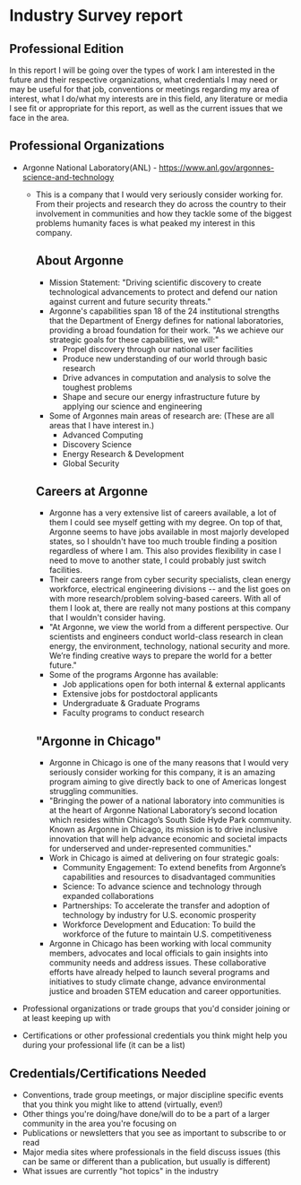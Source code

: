 # Industry Survey report

## Professional Edition

In this report I will be going over the types of work I am interested in the future and their respective organizations, what credentials I may need or may be useful for that job, conventions or meetings regarding my area of interest, what I do/what my interests are in this field, any literature or media I see fit or appropriate for this report, as well as the current issues that we face in the area.


## Professional Organizations

* Argonne National Laboratory(ANL) - https://www.anl.gov/argonnes-science-and-technology
  
  - This is a company that I would very seriously consider working for. From their projects and research they do across the country to         their involvement in communities and how they tackle some of the biggest problems humanity faces is what peaked my interest in this         company.
 
    ## About Argonne
      - Mission Statement: "Driving scientific discovery to create technological advancements to protect and defend our nation against             current and future security threats."
      - Argonne's capabilities span 18 of the 24 institutional strengths that the Department of Energy defines for national laboratories,          providing a broad foundation for their work. "As we achieve our strategic goals for these capabilities, we will:"
        * Propel discovery through our national user facilities
        * Produce new understanding of our world through basic research
        * Drive advances in computation and analysis to solve the toughest problems
        * Shape and secure our energy infrastructure future by applying our science and engineering
      - Some of Argonnes main areas of research are: (These are all areas that I have interest in.)
        * Advanced Computing
        * Discovery Science
        * Energy Research & Development
        * Global Security
        
    ## Careers at Argonne
      - Argonne has a very extensive list of careers available, a lot of them I could see myself getting with my degree. On top of that,           Argonne seems to have jobs available in most majorly developed states, so I shouldn't have too much trouble finding a position              regardless of where I am. This also provides flexibility in case I need to move to another state, I could probably just switch              facilities.
      - Their careers range from cyber security specialists, clean energy workforce, electrical engineering divisions -- and the list goes         on with more research/problem solving-based careers. With all of them I look at, there are really not many postions at this company         that I wouldn't consider having.
      - "At Argonne, we view the world from a different perspective. Our scientists and engineers conduct world-class research in clean            energy, the environment, technology, national security and more. We’re finding creative ways to prepare the world for a better              future."
      - Some of the programs Argonne has available:
        * Job applications open for both internal & external applicants
        * Extensive jobs for postdoctoral applicants
        * Undergraduate & Graduate Programs
        * Faculty programs to conduct research
          
    ## "Argonne in Chicago"
      - Argonne in Chicago is one of the many reasons that I would very seriously consider working for this company, it is an amazing              program aiming to give directly back to one of Americas longest struggling communities.
      - "Bringing the power of a national laboratory into communities is at the heart of Argonne National Laboratory’s second location             which resides within Chicago’s South Side Hyde Park community. Known as Argonne in Chicago, its mission is to drive inclusive               innovation that will help advance economic and societal impacts for underserved and under-represented communities."
      - Work in Chicago is aimed at delivering on four strategic goals:
        * Community Engagement: To extend benefits from Argonne’s capabilities and resources to disadvantaged communities
        * Science: To advance science and technology through expanded collaborations
        * Partnerships: To accelerate the transfer and adoption of technology by industry for U.S. economic prosperity
        * Workforce Development and Education: To build the workforce of the future to maintain U.S. competitiveness
      - Argonne in Chicago has been working with local community members, advocates and local officials to gain insights into community            needs and address issues. These collaborative efforts have already helped to launch several programs and initiatives to study               climate change, advance environmental justice and broaden STEM education and career opportunities. 

* Professional organizations or trade groups that you'd consider joining or at least keeping up with
  
* Certifications or other professional credentials you think might help you during your professional life (it can be a list)

## Credentials/Certifications Needed



* Conventions, trade group meetings, or major discipline specific events that you think you might like to attend (virtually, even!)
* Other things you're doing/have done/will do to be a part of a larger community in the area you're focusing on
* Publications or newsletters that you see as important to subscribe to or read
* Major media sites where professionals in the field discuss issues (this can be same or different than a publication, but usually is different)
* What issues are currently "hot topics" in the industry
